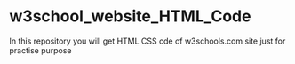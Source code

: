 # w3school_website_HTML_Code
In this repository you will get HTML CSS cde of w3schools.com site just for practise purpose 
